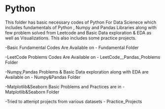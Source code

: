 # Python

This folder has basic necessary codes of Python For Data Scienece which includes fundamentals of Python , Numpy and Pandas Libraries along with few problem solved from Leetcode and Basic Data exploration & EDA as well as Visualizations. This also includes some practice projects.

-Basic Fundamental Codes Are Available on - Fundamental Folder

-LeetCode Problems Codes Are Available on - LeetCode__Pandas_Problems Folder

-Numpy,Pandas Problems & Basic Data exploration along with EDA are Available on - Numpy&Pandas Folder

-Matplotlib&Seaborn Basic Problems and Practices are in - Matplotlib&Seaborn Folder

-Tried to attempt projects from various datasets - Practice_Projects


 
